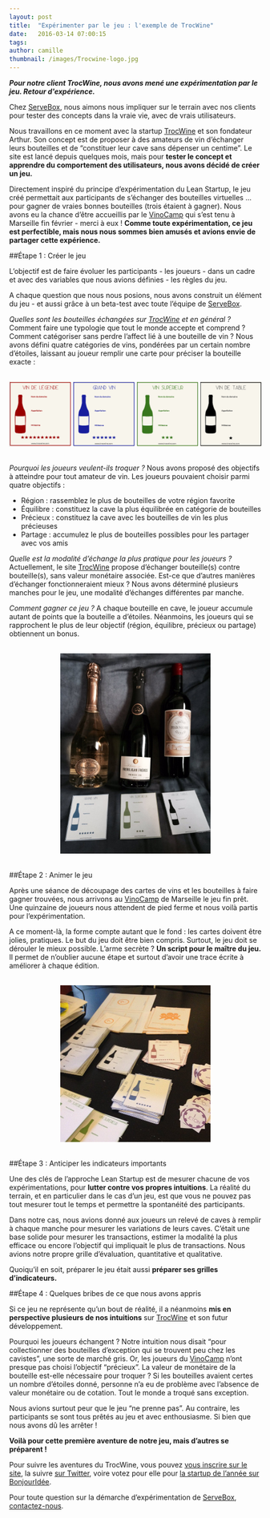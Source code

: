 ```yaml
---
layout: post
title:  "Expérimenter par le jeu : l'exemple de TrocWine"
date:   2016-03-14 07:00:15
tags:
author: camille
thumbnail: /images/Trocwine-logo.jpg
---
```

***Pour notre client TrocWine, nous avons mené une expérimentation par le jeu. Retour d'expérience.***

Chez [ServeBox](https://servebox.com/), nous aimons nous impliquer sur le terrain avec nos clients pour tester des concepts dans la vraie vie, avec de vrais utilisateurs.

Nous travaillons en ce moment avec la startup [TrocWine](http://www.trocwine.com/) et son fondateur Arthur. Son concept est de proposer à des amateurs de vin d’échanger leurs bouteilles et de “constituer leur cave sans dépenser un centime”. Le site est lancé depuis quelques mois, mais pour **tester le concept et apprendre du comportement des utilisateurs, nous avons décidé de créer un jeu.**

Directement inspiré du principe d’expérimentation du Lean Startup, le jeu créé permettait aux participants de s’échanger des bouteilles virtuelles … pour gagner de vraies bonnes bouteilles (trois étaient à gagner). Nous avons eu la chance d’être accueillis par le [VinoCamp](http://vinocamp.fr/) qui s’est tenu à Marseille fin février - merci à eux ! **Comme toute expérimentation, ce jeu est perfectible, mais nous nous sommes bien amusés et avions envie de partager cette expérience.**

##Étape 1 : Créer le jeu

L’objectif est de faire évoluer les participants - les joueurs - dans un cadre et avec des variables que nous avions définies - les règles du jeu.

A chaque question que nous nous posions, nous avons construit un élément du jeu - et aussi grâce à un beta-test avec toute l’équipe de [ServeBox](https://servebox.com/).

*Quelles sont les bouteilles échangées sur [TrocWine](http://www.trocwine.com/) et en général ?* Comment faire une typologie que tout le monde accepte et comprend ? Comment catégoriser sans perdre l’affect lié à une bouteille de vin ? Nous avons défini quatre catégories de vins, pondérées par un certain nombre d’étoiles, laissant au joueur remplir une carte pour préciser la bouteille exacte :

<br/>
<div style="text-align: center">
  <img src='/images/TrocWine_4_types_bouteilles.png'/>
</div>
<br/>

*Pourquoi les joueurs veulent-ils troquer ?* Nous avons proposé des objectifs à atteindre pour tout amateur de vin. Les joueurs pouvaient choisir parmi quatre objectifs :

 - Région : rassemblez le plus de bouteilles de votre région favorite
 - Équilibre : constituez la cave la plus équilibrée en catégorie de bouteilles
 - Précieux : constituez la cave avec les bouteilles de vin les
   plus précieuses
 - Partage : accumulez le plus de bouteilles possibles pour les partager avec vos amis

*Quelle est la modalité d’échange la plus pratique pour les joueurs ?* Actuellement, le site [TrocWine](http://www.trocwine.com/) propose d’échanger bouteille(s) contre bouteille(s), sans valeur monétaire associée. Est-ce que d’autres manières d’échanger fonctionneraient mieux ? Nous avons déterminé plusieurs manches pour le jeu, une modalité d’échanges différentes par manche.

*Comment gagner ce jeu ?* A chaque bouteille en cave, le joueur accumule autant de points que la bouteille a d’étoiles. Néanmoins, les joueurs qui se rapprochent le plus de leur objectif (région, équilibre, précieux ou partage) obtiennent un bonus.

<br/>
<div style="text-align: center">
  <img style="max-width: 300px" src='/images/TrocWine_3_bouteilles_gagner.jpg'/>
</div>
<br/>

##Étape 2 : Animer le jeu

Après une séance de découpage des cartes de vins et les bouteilles à faire gagner trouvées, nous arrivons au [VinoCamp](http://vinocamp.fr/) de Marseille le jeu fin prêt. Une quinzaine de joueurs nous attendent de pied ferme et nous voilà partis pour l’expérimentation.

A ce moment-là, la forme compte autant que le fond : les cartes doivent être jolies, pratiques. Le but du jeu doit être bien compris. Surtout, le jeu doit se dérouler le mieux possible. L’arme secrète ? **Un script pour le maître du jeu.** Il permet de n’oublier aucune étape et surtout d’avoir une trace écrite à améliorer à chaque édition.

<br/>
<div style="text-align: center">
  <img style="max-width: 300px" src='/images/TrocWine_cartes_decoupees.png' />
</div>
<br/>

##Étape 3 : Anticiper les indicateurs importants

Une des clés de l’approche Lean Startup est de mesurer chacune de vos expérimentations, pour **lutter contre vos propres intuitions**. La réalité du terrain, et en particulier dans le cas d’un jeu, est que vous ne pouvez pas tout mesurer tout le temps et permettre la spontanéité des participants.

Dans notre cas, nous avions donné aux joueurs un relevé de caves à remplir à chaque manche pour mesurer les variations de leurs caves. C’était une base solide pour mesurer les transactions, estimer la modalité la plus efficace ou encore l’objectif qui impliquait le plus de transactions. Nous avions notre propre grille d’évaluation, quantitative et qualitative.

Quoiqu’il en soit, préparer le jeu était aussi **préparer ses grilles d’indicateurs.**

##Étape 4 : Quelques bribes de ce que nous avons appris

Si ce jeu ne représente qu’un bout de réalité, il a néanmoins **mis en perspective plusieurs de nos intuitions** sur [TrocWine](http://www.trocwine.com/) et son futur développement.

Pourquoi les joueurs échangent ? Notre intuition nous disait “pour collectionner des bouteilles d’exception qui se trouvent peu chez les cavistes”, une sorte de marché gris. Or, les joueurs du [VinoCamp](http://vinocamp.fr/) n’ont presque pas choisi l’objectif “précieux”.
La valeur de monétaire de la bouteille est-elle nécessaire pour troquer ? Si les bouteilles avaient certes un nombre d’étoiles donné, personne n’a eu de problème avec l’absence de valeur monétaire ou de cotation. Tout le monde a troqué sans exception.

Nous avions surtout peur que le jeu “ne prenne pas”. Au contraire, les participants se sont tous prêtés au jeu et avec enthousiasme. Si bien que nous avons dû les arrêter !

**Voilà pour cette première aventure de notre jeu, mais d’autres se préparent !**

Pour suivre les aventures du TrocWine, vous pouvez [vous inscrire sur le site](http://www.trocwine.com/), la suivre [sur Twitter](https://twitter.com/trocwine), voire votez pour elle pour [la startup de l’année sur BonjourIdée](http://bonjouridee.com/trocwine/).

Pour toute question sur la démarche d’expérimentation de [ServeBox](https://servebox.com/), <a href="mailto:hello@servebox.com">contactez-nous</a>.
